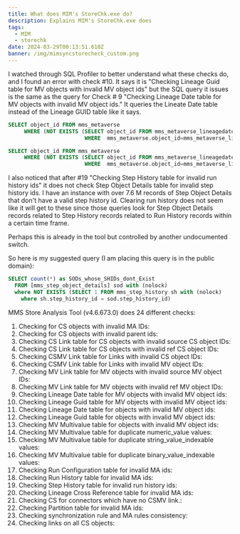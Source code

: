 ```yaml
---
title: What does MIM's StoreChk.exe do?
description: Explains MIM's StoreChk.exe does
tags:
  - MIM
  - storechk
date: 2024-03-29T00:13:51.610Z
banner: /img/mimsyncstorecheck_custom.png
---
```

I﻿ watched through SQL Profiler to better understand what these checks do, and I found an error with check #10. It says it is "Checking Lineage Guid table for MV objects with invalid MV object ids" but the SQL query it issues is the same as the query for Check # 9 "Checking Lineage Date table for MV objects with invalid MV object ids." It queries the Lineate Date table instead of the Lineage GUID table like it says.

```sql
SELECT object_id FROM mms_metaverse 
	 WHERE (NOT EXISTS (SELECT object_id FROM mms_metaverse_lineagedate 
                        WHERE  mms_metaverse.object_id=mms_metaverse_lineagedate.object_id))

SELECT object_id FROM mms_metaverse 
	 WHERE (NOT EXISTS (SELECT object_id FROM mms_metaverse_lineagedate 
                        WHERE  mms_metaverse.object_id=mms_metaverse_lineagedate.object_id))
```

I﻿ also noticed that after #19 "Checking Step History table for invalid run history ids" it does not check Step Object Details table for invalid step history ids. I have an instance with over 7.6 M records of Step Object Details that don't have a valid step history id. Clearing run history does not seem like it will get to these since those queries look for Step Object Details records related to Step History records related to Run History records within a certain time frame. 

P﻿erhaps this is already in the tool but controlled by another undocumented switch.

So here is my suggested query (I am placing this query is in the public domain): 

```sql
SELECT count(*) as SODs_whose_SHIDs_dont_Exist
  FROM [mms_step_object_details] sod with (nolock)
  where NOT EXISTS (SELECT 1 FROM mms_step_history sh with (nolock)
	where sh.step_history_id = sod.step_history_id)	 
```

MMS Store Analysis Tool (v4.6.673.0) does 24 different checks:

1. Checking for CS objects with invalid MA IDs:  
2. Checking for CS objects with invalid parent ids:
3. Checking CS Link table for CS objects with invalid source CS object IDs:
4. Checking CS Link table for CS objects with invalid ref CS object IDs:
5. Checking CSMV Link table for Links with invalid CS object IDs:
6. Checking CSMV Link table for Links with invalid MV object IDs:
7. Checking MV Link table for MV objects with invalid source MV object IDs:
8. Checking MV Link table for MV objects with invalid ref MV object IDs:
9. Checking Lineage Date table for MV objects with invalid MV object ids:
10. Checking Lineage Guid table for MV objects with invalid MV object ids:
11. Checking Lineage Date table for objects with invalid MV object ids:
12. Checking Lineage Guid table for objects with invalid MV object ids:
13. Checking MV Multivalue table for objects with invalid MV object ids:
14. Checking MV Multivalue table for duplicate numeric_value values:
15. Checking MV Multivalue table for duplicate string_value_indexable values:
16. Checking MV Multivalue table for duplicate binary_value_indexable values:
17. Checking Run Configuration table for invalid MA ids:
18. Checking Run History table for invalid MA ids:
19. Checking Step History table for invalid run history ids:
20. Checking Lineage Cross Reference table for invalid MA ids:
21. Checking CS for connectors which have no CSMV link.:
22. Checking Partition table for invalid MA ids:
23. Checking synchronization rule and MA rules consistency:
24. Checking links on all CS objects: